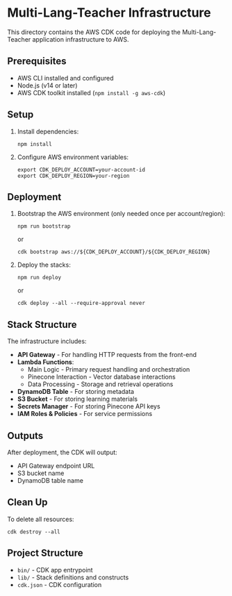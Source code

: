 # Multi-Lang-Teacher Infrastructure

This directory contains the AWS CDK code for deploying the Multi-Lang-Teacher application infrastructure to AWS.

## Prerequisites

- AWS CLI installed and configured
- Node.js (v14 or later)
- AWS CDK toolkit installed (`npm install -g aws-cdk`)

## Setup

1. Install dependencies:
   ```
   npm install
   ```

2. Configure AWS environment variables:
   ```
   export CDK_DEPLOY_ACCOUNT=your-account-id
   export CDK_DEPLOY_REGION=your-region
   ```

## Deployment

1. Bootstrap the AWS environment (only needed once per account/region):
   ```
   npm run bootstrap
   ```
   or
   ```
   cdk bootstrap aws://${CDK_DEPLOY_ACCOUNT}/${CDK_DEPLOY_REGION}
   ```

2. Deploy the stacks:
   ```
   npm run deploy
   ```
   or
   ```
   cdk deploy --all --require-approval never
   ```

## Stack Structure

The infrastructure includes:

- **API Gateway** - For handling HTTP requests from the front-end
- **Lambda Functions**:
  - Main Logic - Primary request handling and orchestration
  - Pinecone Interaction - Vector database interactions
  - Data Processing - Storage and retrieval operations
- **DynamoDB Table** - For storing metadata
- **S3 Bucket** - For storing learning materials
- **Secrets Manager** - For storing Pinecone API keys
- **IAM Roles & Policies** - For service permissions

## Outputs

After deployment, the CDK will output:

- API Gateway endpoint URL
- S3 bucket name
- DynamoDB table name

## Clean Up

To delete all resources:

```
cdk destroy --all
```

## Project Structure

- `bin/` - CDK app entrypoint
- `lib/` - Stack definitions and constructs
- `cdk.json` - CDK configuration 